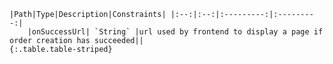     |Path|Type|Description|Constraints| |:--:|:--:|:---------:|:---------:|
        |onSuccessUrl| `String` |url used by frontend to display a page if order creation has succeeded||
    {:.table.table-striped}
